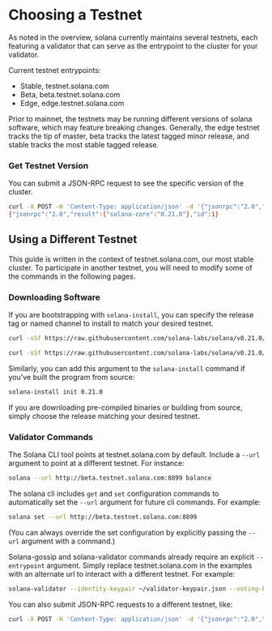 # Choosing a Testnet

As noted in the overview, solana currently maintains several testnets, each
featuring a validator that can serve as the entrypoint to the cluster for your
validator.

Current testnet entrypoints:

* Stable, testnet.solana.com
* Beta, beta.testnet.solana.com
* Edge, edge.testnet.solana.com

Prior to mainnet, the testnets may be running different versions of solana
software, which may feature breaking changes. Generally, the edge testnet tracks
the tip of master, beta tracks the latest tagged minor release, and stable
tracks the most stable tagged release.

### Get Testnet Version

You can submit a JSON-RPC request to see the specific version of the cluster.

```bash
curl -X POST -H 'Content-Type: application/json' -d '{"jsonrpc":"2.0","id":1, "method":"getVersion"}' edge.testnet.solana.com:8899
{"jsonrpc":"2.0","result":{"solana-core":"0.21.0"},"id":1}
```

## Using a Different Testnet

This guide is written in the context of testnet.solana.com, our most stable
cluster. To participate in another testnet, you will need to modify some of the
commands in the following pages.

### Downloading Software

If you are bootstrapping with `solana-install`, you can specify the release tag
or named channel to install to match your desired testnet.

```bash
curl -sSf https://raw.githubusercontent.com/solana-labs/solana/v0.21.0/install/solana-install-init.sh | sh -s - 0.21.0
```

```bash
curl -sSf https://raw.githubusercontent.com/solana-labs/solana/v0.21.0/install/solana-install-init.sh | sh -s - beta
```

Similarly, you can add this argument to the `solana-install` command if you've built the program from source:

```bash
solana-install init 0.21.0
```

If you are downloading pre-compiled binaries or building from source, simply
choose the release matching your desired testnet.

### Validator Commands

The Solana CLI tool points at testnet.solana.com by default. Include a `--url`
argument to point at a different testnet. For instance:

```bash
solana --url http://beta.testnet.solana.com:8899 balance
```

The solana cli includes `get` and `set` configuration commands to automatically
set the `--url` argument for future cli commands. For example:

```bash
solana set --url http://beta.testnet.solana.com:8899
```

\(You can always override the set configuration by explicitly passing the
`--url` argument with a command.\)

Solana-gossip and solana-validator commands already require an explicit
`--entrypoint` argument. Simply replace testnet.solana.com in the examples with
an alternate url to interact with a different testnet. For example:

```bash
solana-validator --identity-keypair ~/validator-keypair.json --voting-keypair ~/validator-vote-keypair.json --ledger ~/validator-config --rpc-port 8899 beta.testnet.solana.com
```

You can also submit JSON-RPC requests to a different testnet, like:

```bash
curl -X POST -H 'Content-Type: application/json' -d '{"jsonrpc":"2.0","id":1, "method":"getTransactionCount"}' http://beta.testnet.solana.com:8899
```
